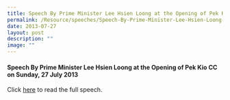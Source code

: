 ```yaml
---
title: Speech By Prime Minister Lee Hsien Loong at the Opening of Pek Kio CC
permalink: /Resource/speeches/Speech-By-Prime-Minister-Lee-Hsien-Loong-At-The-Opening-of-Pek-Kio-CC/
date: 2013-07-27
layout: post
description: ""
image: ""
---
```

#### Speech By Prime Minister Lee Hsien Loong at the Opening of Pek Kio CC on Sunday, 27 July 2013

Click [here](/files/NewsRoom/speech-by-prime-minister-lee-hsien-loong-at-the-opening-of-pek-kio-cc-on-sunday-28-july-2013.pdf) to read the full speech.